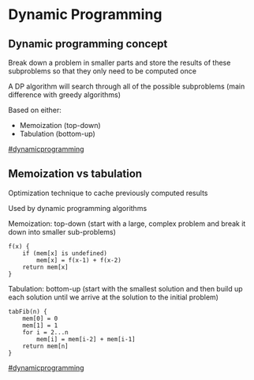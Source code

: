 # Dynamic Programming

## Dynamic programming concept

Break down a problem in smaller parts and store the results of these subproblems so that they only need to be computed once

A DP algorithm will search through all of the possible subproblems (main difference with greedy algorithms)

Based on either:
- Memoization (top-down)
- Tabulation (bottom-up)

[#dynamicprogramming](dynamic_programming.md)

## Memoization vs tabulation

Optimization technique to cache previously computed results

Used by dynamic programming algorithms

Memoization: top-down (start with a large, complex problem and break it down into smaller sub-problems)

```
f(x) {
	if (mem[x] is undefined)
		mem[x] = f(x-1) + f(x-2)
	return mem[x]
}
```

Tabulation: bottom-up (start with the smallest solution and then build up each solution until we arrive at the solution to the initial problem)

```
tabFib(n) {
	mem[0] = 0
	mem[1] = 1
	for i = 2...n
		mem[i] = mem[i-2] + mem[i-1]
	return mem[n]
}
```

[#dynamicprogramming](dynamic_programming.md)